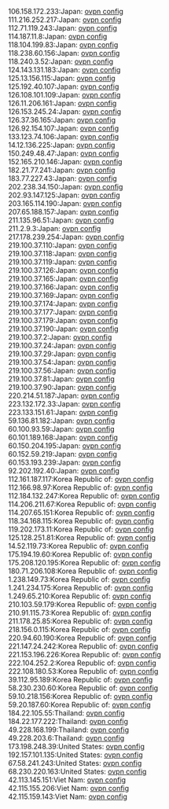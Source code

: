 106.158.172.233:Japan: [ovpn config](vpn/106_158_172_233.ovpn)  
111.216.252.217:Japan: [ovpn config](vpn/111_216_252_217.ovpn)  
112.71.119.243:Japan: [ovpn config](vpn/112_71_119_243.ovpn)  
114.187.11.8:Japan: [ovpn config](vpn/114_187_11_8.ovpn)  
118.104.199.83:Japan: [ovpn config](vpn/118_104_199_83.ovpn)  
118.238.60.156:Japan: [ovpn config](vpn/118_238_60_156.ovpn)  
118.240.3.52:Japan: [ovpn config](vpn/118_240_3_52.ovpn)  
124.143.131.183:Japan: [ovpn config](vpn/124_143_131_183.ovpn)  
125.13.156.115:Japan: [ovpn config](vpn/125_13_156_115.ovpn)  
125.192.40.107:Japan: [ovpn config](vpn/125_192_40_107.ovpn)  
126.108.101.109:Japan: [ovpn config](vpn/126_108_101_109.ovpn)  
126.11.206.161:Japan: [ovpn config](vpn/126_11_206_161.ovpn)  
126.153.245.24:Japan: [ovpn config](vpn/126_153_245_24.ovpn)  
126.37.36.165:Japan: [ovpn config](vpn/126_37_36_165.ovpn)  
126.92.154.107:Japan: [ovpn config](vpn/126_92_154_107.ovpn)  
133.123.74.106:Japan: [ovpn config](vpn/133_123_74_106.ovpn)  
14.12.136.225:Japan: [ovpn config](vpn/14_12_136_225.ovpn)  
150.249.48.47:Japan: [ovpn config](vpn/150_249_48_47.ovpn)  
152.165.210.146:Japan: [ovpn config](vpn/152_165_210_146.ovpn)  
182.21.77.241:Japan: [ovpn config](vpn/182_21_77_241.ovpn)  
183.77.227.43:Japan: [ovpn config](vpn/183_77_227_43.ovpn)  
202.238.34.150:Japan: [ovpn config](vpn/202_238_34_150.ovpn)  
202.93.147.125:Japan: [ovpn config](vpn/202_93_147_125.ovpn)  
203.165.114.190:Japan: [ovpn config](vpn/203_165_114_190.ovpn)  
207.65.188.157:Japan: [ovpn config](vpn/207_65_188_157.ovpn)  
211.135.96.51:Japan: [ovpn config](vpn/211_135_96_51.ovpn)  
211.2.9.3:Japan: [ovpn config](vpn/211_2_9_3.ovpn)  
217.178.239.254:Japan: [ovpn config](vpn/217_178_239_254.ovpn)  
219.100.37.110:Japan: [ovpn config](vpn/219_100_37_110.ovpn)  
219.100.37.118:Japan: [ovpn config](vpn/219_100_37_118.ovpn)  
219.100.37.119:Japan: [ovpn config](vpn/219_100_37_119.ovpn)  
219.100.37.126:Japan: [ovpn config](vpn/219_100_37_126.ovpn)  
219.100.37.165:Japan: [ovpn config](vpn/219_100_37_165.ovpn)  
219.100.37.166:Japan: [ovpn config](vpn/219_100_37_166.ovpn)  
219.100.37.169:Japan: [ovpn config](vpn/219_100_37_169.ovpn)  
219.100.37.174:Japan: [ovpn config](vpn/219_100_37_174.ovpn)  
219.100.37.177:Japan: [ovpn config](vpn/219_100_37_177.ovpn)  
219.100.37.179:Japan: [ovpn config](vpn/219_100_37_179.ovpn)  
219.100.37.190:Japan: [ovpn config](vpn/219_100_37_190.ovpn)  
219.100.37.2:Japan: [ovpn config](vpn/219_100_37_2.ovpn)  
219.100.37.24:Japan: [ovpn config](vpn/219_100_37_24.ovpn)  
219.100.37.29:Japan: [ovpn config](vpn/219_100_37_29.ovpn)  
219.100.37.54:Japan: [ovpn config](vpn/219_100_37_54.ovpn)  
219.100.37.56:Japan: [ovpn config](vpn/219_100_37_56.ovpn)  
219.100.37.81:Japan: [ovpn config](vpn/219_100_37_81.ovpn)  
219.100.37.90:Japan: [ovpn config](vpn/219_100_37_90.ovpn)  
220.214.51.187:Japan: [ovpn config](vpn/220_214_51_187.ovpn)  
223.132.172.33:Japan: [ovpn config](vpn/223_132_172_33.ovpn)  
223.133.151.61:Japan: [ovpn config](vpn/223_133_151_61.ovpn)  
59.136.81.182:Japan: [ovpn config](vpn/59_136_81_182.ovpn)  
60.100.93.59:Japan: [ovpn config](vpn/60_100_93_59.ovpn)  
60.101.189.168:Japan: [ovpn config](vpn/60_101_189_168.ovpn)  
60.150.204.195:Japan: [ovpn config](vpn/60_150_204_195.ovpn)  
60.152.59.219:Japan: [ovpn config](vpn/60_152_59_219.ovpn)  
60.153.193.239:Japan: [ovpn config](vpn/60_153_193_239.ovpn)  
92.202.192.40:Japan: [ovpn config](vpn/92_202_192_40.ovpn)  
112.161.187.117:Korea Republic of: [ovpn config](vpn/112_161_187_117.ovpn)  
112.166.98.97:Korea Republic of: [ovpn config](vpn/112_166_98_97.ovpn)  
112.184.132.247:Korea Republic of: [ovpn config](vpn/112_184_132_247.ovpn)  
114.206.211.67:Korea Republic of: [ovpn config](vpn/114_206_211_67.ovpn)  
114.207.65.151:Korea Republic of: [ovpn config](vpn/114_207_65_151.ovpn)  
118.34.168.115:Korea Republic of: [ovpn config](vpn/118_34_168_115.ovpn)  
119.202.173.11:Korea Republic of: [ovpn config](vpn/119_202_173_11.ovpn)  
125.128.251.81:Korea Republic of: [ovpn config](vpn/125_128_251_81.ovpn)  
14.52.119.73:Korea Republic of: [ovpn config](vpn/14_52_119_73.ovpn)  
175.194.19.60:Korea Republic of: [ovpn config](vpn/175_194_19_60.ovpn)  
175.208.120.195:Korea Republic of: [ovpn config](vpn/175_208_120_195.ovpn)  
180.71.206.108:Korea Republic of: [ovpn config](vpn/180_71_206_108.ovpn)  
1.238.149.73:Korea Republic of: [ovpn config](vpn/1_238_149_73.ovpn)  
1.241.234.175:Korea Republic of: [ovpn config](vpn/1_241_234_175.ovpn)  
1.249.65.210:Korea Republic of: [ovpn config](vpn/1_249_65_210.ovpn)  
210.103.59.179:Korea Republic of: [ovpn config](vpn/210_103_59_179.ovpn)  
210.91.115.73:Korea Republic of: [ovpn config](vpn/210_91_115_73.ovpn)  
211.178.25.85:Korea Republic of: [ovpn config](vpn/211_178_25_85.ovpn)  
218.156.0.115:Korea Republic of: [ovpn config](vpn/218_156_0_115.ovpn)  
220.94.60.190:Korea Republic of: [ovpn config](vpn/220_94_60_190.ovpn)  
221.147.24.242:Korea Republic of: [ovpn config](vpn/221_147_24_242.ovpn)  
221.153.196.226:Korea Republic of: [ovpn config](vpn/221_153_196_226.ovpn)  
222.104.252.2:Korea Republic of: [ovpn config](vpn/222_104_252_2.ovpn)  
222.108.180.53:Korea Republic of: [ovpn config](vpn/222_108_180_53.ovpn)  
39.112.95.189:Korea Republic of: [ovpn config](vpn/39_112_95_189.ovpn)  
58.230.230.60:Korea Republic of: [ovpn config](vpn/58_230_230_60.ovpn)  
59.10.218.156:Korea Republic of: [ovpn config](vpn/59_10_218_156.ovpn)  
59.20.187.60:Korea Republic of: [ovpn config](vpn/59_20_187_60.ovpn)  
184.22.105.55:Thailand: [ovpn config](vpn/184_22_105_55.ovpn)  
184.22.177.222:Thailand: [ovpn config](vpn/184_22_177_222.ovpn)  
49.228.168.199:Thailand: [ovpn config](vpn/49_228_168_199.ovpn)  
49.228.203.6:Thailand: [ovpn config](vpn/49_228_203_6.ovpn)  
173.198.248.39:United States: [ovpn config](vpn/173_198_248_39.ovpn)  
192.157.101.135:United States: [ovpn config](vpn/192_157_101_135.ovpn)  
67.58.241.243:United States: [ovpn config](vpn/67_58_241_243.ovpn)  
68.230.220.163:United States: [ovpn config](vpn/68_230_220_163.ovpn)  
42.113.145.151:Viet Nam: [ovpn config](vpn/42_113_145_151.ovpn)  
42.115.155.206:Viet Nam: [ovpn config](vpn/42_115_155_206.ovpn)  
42.115.159.143:Viet Nam: [ovpn config](vpn/42_115_159_143.ovpn)  
